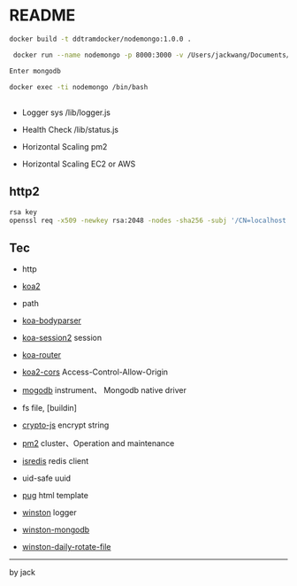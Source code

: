# README

```bash
docker build -t ddtramdocker/nodemongo:1.0.0 .

 docker run --name nodemongo -p 8000:3000 -v /Users/jackwang/Documents/Dev/nodejs/nodeMongodDocker/src:/usr/src/app -v  /Users/jackwang/Documents/Dev/nodejs/nodeMongodDocker/package.json:/usr/src/app/package.json -v /Users/jackwang/Documents/Dev/nodejs/nodeMongodDocker/node_modules:/usr/src/app/node_modules --env app_env=dev --env mongodb_container_name=mongodb_mongo_1 --network=mongodb_default -d 0aca605b75d1

Enter mongodb

docker exec -ti nodemongo /bin/bash
 ```

##

- Logger sys /lib/logger.js

- Health Check /lib/status.js

- Horizontal Scaling pm2

- Horizontal Scaling EC2 or AWS

## http2

```bash
rsa key
openssl req -x509 -newkey rsa:2048 -nodes -sha256 -subj '/CN=localhost'  -keyout localhost-privkey.pem -out localhost-cert.pem


```

## Tec

- http

- [koa2](https://www.npmjs.com/package/koa2)

- path

- [koa-bodyparser](https://www.npmjs.com/package/koa-bodyparser)

- [koa-session2](https://www.npmjs.com/package/koa-session2) session

- [koa-router](https://www.npmjs.com/package/koa-rouuter)

- [koa2-cors](https://www.npmjs.com/package/koa2-cors) Access-Control-Allow-Origin

- [mogodb](https://www.npmjs.com/package/mongo) instrument、 Mongodb native driver

- fs file, [buildin]

- [crypto-js](https://www.npmjs.com/package/crypto-js)   encrypt string

- [pm2](https://www.npmjs.com/package/pm2) cluster、Operation and maintenance

- [isredis](https://www.npmjs.com/package/ioredis) redis client

- uid-safe uuid

- [pug](https://pugjs.org/api/getting-started.html) html template

- [winston](https://github.com/winstonjs/winston) logger

- [winston-mongodb](https://www.npmjs.com/package/winston-mongodb)

- [winston-daily-rotate-file](https://www.npmjs.com/package/winston-daily-rotate-file)

----
by jack
